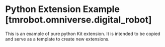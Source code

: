 # Python Extension Example [tmrobot.omniverse.digital_robot]

This is an example of pure python Kit extension. It is intended to be copied and serve as a template to create new extensions.

